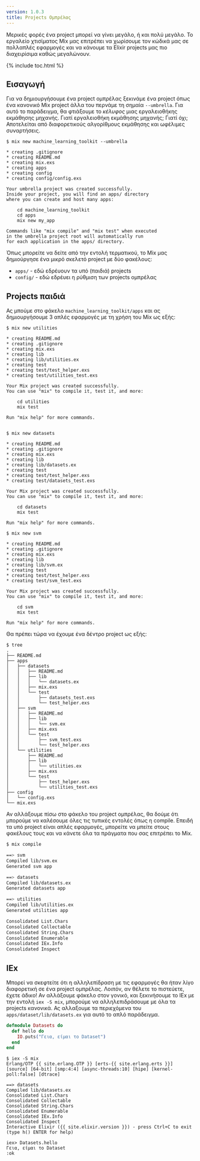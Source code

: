 ```yaml
---
version: 1.0.3
title: Projects Ομπρέλας
---
```


Μερικές φορές ένα project μπορεί να γίνει μεγάλο, ή και πολύ μεγάλο.
Το εργαλείο χτισίματος Mix μας επιτρέπει να χωρίσουμε τον κώδικά μας σε πολλαπλές εφαρμογές και να κάνουμε τα Elixir projects μας πιο διαχειρίσιμα καθώς μεγαλώνουν.

{% include toc.html %}

## Εισαγωγή

Για να δημιουργήσουμε ένα project ομπρέλας ξεκινάμε ένα project όπως ένα κανονικό Mix project άλλα του περνάμε τη σημαία `--umbrella`.
Για αυτό το παράδειγμα, θα φτιάξουμε το *κέλυφος* μιας εργαλειοθήκης εκμάθησης μηχανής.
Γιατί εργαλειοθήκη εκμάθησης μηχανής;  Γιατί όχι;  Αποτελείται από διαφορετικούς αλγορίθμους εκμάθησης και ωφέλιμες συναρτήσεις.

```shell
$ mix new machine_learning_toolkit --umbrella

* creating .gitignore
* creating README.md
* creating mix.exs
* creating apps
* creating config
* creating config/config.exs

Your umbrella project was created successfully.
Inside your project, you will find an apps/ directory
where you can create and host many apps:

    cd machine_learning_toolkit
    cd apps
    mix new my_app

Commands like "mix compile" and "mix test" when executed
in the umbrella project root will automatically run
for each application in the apps/ directory.
```

Όπως μπορείτε να δείτε από την εντολή τερματικού, το Mix μας δημιούργησε ένα μικρό σκελετό project με δύο φακέλους:

  - `apps/` - εδώ εδρέυουν τα υπό (παιδιά) projects
  - `config/` - εδώ εδρέυει η ρύθμιση των projects ομπρέλας


## Projects παιδιά

Ας μπούμε στο φάκελο `machine_learning_toolkit/apps` και ας δημιουργήσουμε 3 απλές εφαρμογές με τη χρήση του Mix ως εξής:

```shell
$ mix new utilities

* creating README.md
* creating .gitignore
* creating mix.exs
* creating lib
* creating lib/utilities.ex
* creating test
* creating test/test_helper.exs
* creating test/utilities_test.exs

Your Mix project was created successfully.
You can use "mix" to compile it, test it, and more:

    cd utilities
    mix test

Run "mix help" for more commands.


$ mix new datasets

* creating README.md
* creating .gitignore
* creating mix.exs
* creating lib
* creating lib/datasets.ex
* creating test
* creating test/test_helper.exs
* creating test/datasets_test.exs

Your Mix project was created successfully.
You can use "mix" to compile it, test it, and more:

    cd datasets
    mix test

Run "mix help" for more commands.

$ mix new svm

* creating README.md
* creating .gitignore
* creating mix.exs
* creating lib
* creating lib/svm.ex
* creating test
* creating test/test_helper.exs
* creating test/svm_test.exs

Your Mix project was created successfully.
You can use "mix" to compile it, test it, and more:

    cd svm
    mix test

Run "mix help" for more commands.
```

Θα πρέπει τώρα να έχουμε ένα δέντρο project ως εξής:

```shell
$ tree
.
├── README.md
├── apps
│   ├── datasets
│   │   ├── README.md
│   │   ├── lib
│   │   │   └── datasets.ex
│   │   ├── mix.exs
│   │   └── test
│   │       ├── datasets_test.exs
│   │       └── test_helper.exs
│   ├── svm
│   │   ├── README.md
│   │   ├── lib
│   │   │   └── svm.ex
│   │   ├── mix.exs
│   │   └── test
│   │       ├── svm_test.exs
│   │       └── test_helper.exs
│   └── utilities
│       ├── README.md
│       ├── lib
│       │   └── utilities.ex
│       ├── mix.exs
│       └── test
│           ├── test_helper.exs
│           └── utilities_test.exs
├── config
│   └── config.exs
└── mix.exs
```

Αν αλλάξουμε πίσω στο φάκελο του project ομπρέλας, θα δούμε ότι μπορούμε να καλέσουμε όλες τις τυπικές εντολές όπως η compile.
Επειδή τα υπό project είναι απλές εφαρμογές, μπορείτε να μπείτε στους φακέλους τους και να κάνετε όλα τα πράγματα που σας επιτρέπει το Mix.

```bash
$ mix compile

==> svm
Compiled lib/svm.ex
Generated svm app

==> datasets
Compiled lib/datasets.ex
Generated datasets app

==> utilities
Compiled lib/utilities.ex
Generated utilities app

Consolidated List.Chars
Consolidated Collectable
Consolidated String.Chars
Consolidated Enumerable
Consolidated IEx.Info
Consolidated Inspect
```

## IEx

Μπορεί να σκεφτείτε ότι η αλληλεπίδραση με τις εφαρμογές θα ήταν λίγο διαφορετική σε ένα project ομπρέλας.
Λοιπόν, αν θέλετε το πιστεύετε, έχετε άδικο!
Αν αλλάξουμε φάκελο στον γονικό, και ξεκινήσουμε το IEx με την εντολή `iex -S mix`, μπορούμε να αλληλεπιδράσουμε με όλα τα projects κανονικά.
Ας αλλαξουμε τα περιεχόμενα του `apps/dataset/lib/datasets.ex` για αυτό το απλό παράδειγμα.

```elixir
defmodule Datasets do
  def hello do
    IO.puts("Γεια, είμαι το Dataset")
  end
end
```

```shell
$ iex -S mix
Erlang/OTP {{ site.erlang.OTP }} [erts-{{ site.erlang.erts }}] [source] [64-bit] [smp:4:4] [async-threads:10] [hipe] [kernel-poll:false] [dtrace]

==> datasets
Compiled lib/datasets.ex
Consolidated List.Chars
Consolidated Collectable
Consolidated String.Chars
Consolidated Enumerable
Consolidated IEx.Info
Consolidated Inspect
Interactive Elixir ({{ site.elixir.version }}) - press Ctrl+C to exit (type h() ENTER for help)

iex> Datasets.hello
Γεια, είμαι το Dataset
:ok
```
